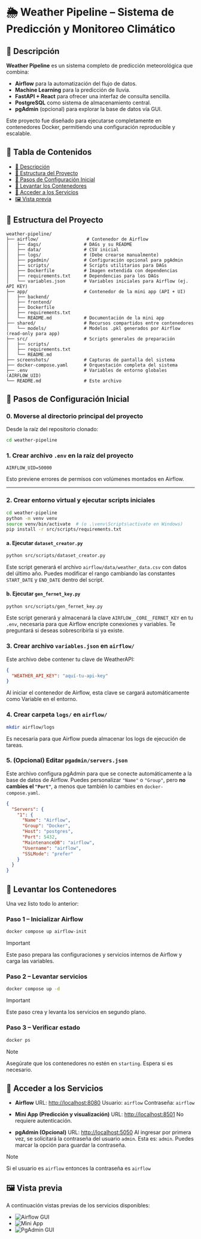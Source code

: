 # 🌦️ Weather Pipeline – Sistema de Predicción y Monitoreo Climático

## 📝 Descripción

**Weather Pipeline** es un sistema completo de predicción meteorológica que combina:

* **Airflow** para la automatización del flujo de datos.
* **Machine Learning** para la predicción de lluvia.
* **FastAPI + React** para ofrecer una interfaz de consulta sencilla.
* **PostgreSQL** como sistema de almacenamiento central.
* **pgAdmin** (opcional) para explorar la base de datos vía GUI.

Este proyecto fue diseñado para ejecutarse completamente en contenedores Docker, permitiendo una configuración reproducible y escalable.

## 📑 Tabla de Contenidos

* [📝 Descripción](#-descripción)
* [📁 Estructura del Proyecto](#-estructura-del-proyecto)
* [🚀 Pasos de Configuración Inicial](#-pasos-de-configuración-inicial)
* [🐳 Levantar los Contenedores](#-levantar-los-contenedores)
* [🔗 Acceder a los Servicios](#-acceder-a-los-servicios)
* [🖼️ Vista previa](#️-vista-previa)

## 📁 Estructura del Proyecto

```text
weather-pipeline/
├── airflow/                  # Contenedor de Airflow
│   ├── dags/                # DAGs y su README
│   ├── data/                # CSV inicial
│   ├── logs/                # (Debe crearse manualmente)
│   ├── pgadmin/             # Configuración opcional para pgAdmin
│   ├── scripts/             # Scripts utilitarios para DAGs
│   ├── Dockerfile           # Imagen extendida con dependencias
│   ├── requirements.txt     # Dependencias para los DAGs
│   └── variables.json       # Variables iniciales para Airflow (ej. API KEY)
├── app/                     # Contenedor de la mini app (API + UI)
│   ├── backend/
│   ├── frontend/
│   ├── Dockerfile
│   ├── requirements.txt
│   └── README.md            # Documentación de la mini app
├── shared/                  # Recursos compartidos entre contenedores
│   └── models/              # Modelos .pkl generados por Airflow (read-only para app)
├── src/                     # Scripts generales de preparación
│   ├── scripts/
│   ├── requirements.txt
│   └── README.md
├── screenshots/             # Capturas de pantalla del sistema
├── docker-compose.yaml      # Orquestación completa del sistema
├── .env                     # Variables de entorno globales (AIRFLOW_UID)
└── README.md                # Este archivo
```

## 🚀 Pasos de Configuración Inicial

### 0. Moverse al directorio principal del proyecto

Desde la raíz del repositorio clonado:

```bash
cd weather-pipeline
```

### 1. Crear archivo `.env` en la raíz del proyecto

```env
AIRFLOW_UID=50000
```

Esto previene errores de permisos con volúmenes montados en Airflow.

---

### 2. Crear entorno virtual y ejecutar scripts iniciales

```bash
cd weather-pipeline
python -m venv venv
source venv/bin/activate  # (o .\venv\Scripts\activate en Windows)
pip install -r src/scripts/requirements.txt
```

#### a. Ejecutar `dataset_creator.py`

```bash
python src/scripts/dataset_creator.py
```

Este script generará el archivo `airflow/data/weather_data.csv` con datos del último año. Puedes modificar el rango cambiando las constantes `START_DATE` y `END_DATE` dentro del script.

#### b. Ejecutar `gen_fernet_key.py`

```bash
python src/scripts/gen_fernet_key.py
```

Este script generará y almacenará la clave `AIRFLOW__CORE__FERNET_KEY` en tu `.env`, necesaria para que Airflow encripte conexiones y variables. Te preguntará si deseas sobrescribirla si ya existe.

### 3. Crear archivo `variables.json` en `airflow/`

Este archivo debe contener tu clave de WeatherAPI:

```json
{
  "WEATHER_API_KEY": "aquí-tu-api-key"
}
```

Al iniciar el contenedor de Airflow, esta clave se cargará automáticamente como Variable en el entorno.

### 4. Crear carpeta `logs/` en `airflow/`

```bash
mkdir airflow/logs
```

Es necesaria para que Airflow pueda almacenar los logs de ejecución de tareas.

### 5. (Opcional) Editar `pgadmin/servers.json`

Este archivo configura pgAdmin para que se conecte automáticamente a la base de datos de Airflow. Puedes personalizar `"Name"` o `"Group"`, pero **no cambies el `"Port"`**, a menos que también lo cambies en `docker-compose.yaml`.

```json
{
  "Servers": {
    "1": {
      "Name": "Airflow",
      "Group": "Docker",
      "Host": "postgres",
      "Port": 5432,
      "MaintenanceDB": "airflow",
      "Username": "airflow",
      "SSLMode": "prefer"
    }
  }
}
```

## 🐳 Levantar los Contenedores

Una vez listo todo lo anterior:

### Paso 1 – Inicializar Airflow

```bash
docker compose up airflow-init
```

> [!IMPORTANT]
> Este paso prepara las configuraciones y servicios internos de Airflow y carga las variables.

### Paso 2 – Levantar servicios

```bash
docker compose up -d
```

> [!IMPORTANT]
> Este paso crea y levanta los servicios en segundo plano.

### Paso 3 – Verificar estado

```bash
docker ps
```

> [!NOTE]
> Asegúrate que los contenedores no estén en `starting`. Espera si es necesario.

## 🔗 Acceder a los Servicios

* **Airflow**
  URL: [http://localhost:8080](http://localhost:8080)
  Usuario: `airflow`
  Contraseña: `airflow`

* **Mini App (Predicción y visualización)**
  URL: [http://localhost:8501](http://localhost:8501)
  No requiere autenticación.

* **pgAdmin (Opcional)**
  URL: [http://localhost:5050](http://localhost:5050)
  Al ingresar por primera vez, se solicitará la contraseña del usuario `admin`. Esta es: `admin`. Puedes marcar la opción para guardar la contraseña.
  
> [!NOTE]
> Si el usuario es `airflow` entonces la contraseña es `airflow`

## 🖼️ Vista previa

A continuación vistas previas de los servicios disponibles:

* ![Airflow GUI](screenshots/airflow.png)
* ![Mini App](screenshots/weather-insights.png)
* ![PgAdmin GUI](screenshots/pgadmin.png)
